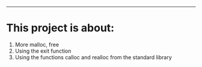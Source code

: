 ---
# This project is about:
1. More malloc, free
2. Using the exit function
3. Using the functions calloc and realloc from the standard library
